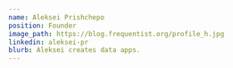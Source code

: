 ```yaml
---
name: Aleksei Prishchepo
position: Founder
image_path: https://blog.frequentist.org/profile_h.jpg
linkedin: aleksei-pr
blurb: Aleksei creates data apps.
---
```

